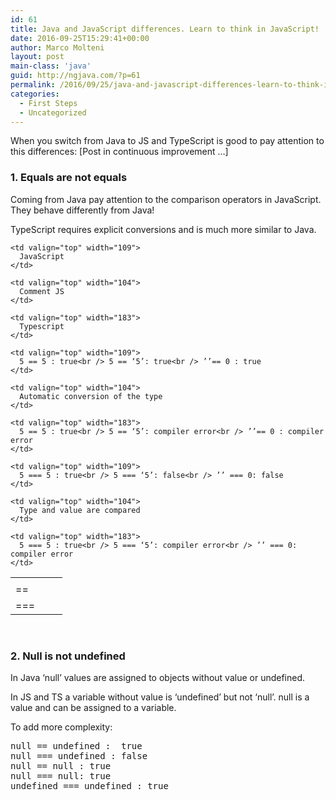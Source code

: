 ```yaml
---
id: 61
title: Java and JavaScript differences. Learn to think in JavaScript!
date: 2016-09-25T15:29:41+00:00
author: Marco Molteni
layout: post
main-class: 'java'
guid: http://ngjava.com/?p=61
permalink: /2016/09/25/java-and-javascript-differences-learn-to-think-in-javascript/
categories:
  - First Steps
  - Uncategorized
---
```

When you switch from Java to JS and TypeScript is good to pay attention to this differences: [Post in continuous improvement …] 

### 1. Equals are not equals

Coming from Java pay attention to the comparison operators in JavaScript. They behave differently from Java!
  
TypeScript requires explicit conversions and is much more similar to Java.

<table border="0" width="465" cellspacing="0" cellpadding="2">
  <tr>
    <td valign="top" width="67">
    </td>
    
    <td valign="top" width="109">
      JavaScript
    </td>
    
    <td valign="top" width="104">
      Comment JS
    </td>
    
    <td valign="top" width="183">
      Typescript
    </td>
  </tr>
  
  <tr>
    <td valign="top" width="67">
      ==
    </td>
    
    <td valign="top" width="109">
      5 == 5 : true<br /> 5 == ‘5’: true<br /> ’’== 0 : true
    </td>
    
    <td valign="top" width="104">
      Automatic conversion of the type
    </td>
    
    <td valign="top" width="183">
      5 == 5 : true<br /> 5 == ‘5’: compiler error<br /> ’’== 0 : compiler error
    </td>
  </tr>
  
  <tr>
    <td valign="top" width="67">
      ===
    </td>
    
    <td valign="top" width="109">
      5 === 5 : true<br /> 5 === ‘5’: false<br /> ’’ === 0: false
    </td>
    
    <td valign="top" width="104">
      Type and value are compared
    </td>
    
    <td valign="top" width="183">
      5 === 5 : true<br /> 5 === ‘5’: compiler error<br /> ’’ === 0: compiler error
    </td>
  </tr>
</table>

&nbsp;

### 2. Null is not undefined

In Java ‘null’ values are assigned to objects without value or undefined.
  
In JS and TS a variable without value is ‘undefined’ but not ‘null’. null is a value and can be assigned to a variable.
  
To add more complexity:

<pre class="brush: jscript; title: ; notranslate" title="">null == undefined :  true
null === undefined : false
null == null : true
null === null: true
undefined === undefined : true
</pre>